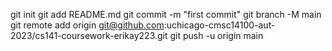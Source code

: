 git init
git add README.md
git commit -m "first commit"
git branch -M main
git remote add origin git@github.com:uchicago-cmsc14100-aut-2023/cs141-coursework-erikay223.git
git push -u origin main
